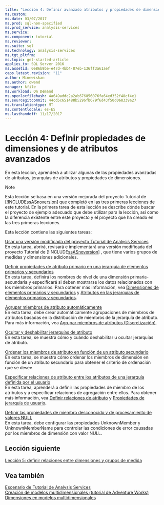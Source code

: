 ```yaml
---
title: "Lección 4: Definir avanzado atributos y propiedades de dimensión | Documentos de Microsoft"
ms.custom: 
ms.date: 03/07/2017
ms.prod: sql-non-specified
ms.prod_service: analysis-services
ms.service: 
ms.component: tutorial
ms.reviewer: 
ms.suite: sql
ms.technology: analysis-services
ms.tgt_pltfrm: 
ms.topic: get-started-article
applies_to: SQL Server 2016
ms.assetid: 0e86b9be-e47d-4bb4-87eb-136ff3a61aef
caps.latest.revision: "11"
author: Minewiskan
ms.author: owend
manager: kfile
ms.workload: On Demand
ms.openlocfilehash: 4a649addc2a2ab676856076fa64ed352f48cf4e1
ms.sourcegitcommit: 44cd5c651488b5296fb679f6d43f50d068339a27
ms.translationtype: MT
ms.contentlocale: es-ES
ms.lasthandoff: 11/17/2017
---
```

# <a name="lesson-4-defining-advanced-attribute-and-dimension-properties"></a>Lección 4: Definir propiedades de dimensiones y de atributos avanzados
En esta lección, aprenderá a utilizar algunas de las propiedades avanzadas de atributos, jerarquías de atributos y propiedades de dimensiones.  
  
> [!NOTE]  
> Esta lección se basa en una versión mejorada del proyecto Tutorial de [!INCLUDE[ssASnoversion](../includes/ssasnoversion-md.md)] que completó en las tres primeras lecciones de este tutorial. En la primera tarea de esta lección se describe dónde buscar el proyecto de ejemplo adecuado que debe utilizar para la lección, así como la diferencia existente entre este proyecto y el proyecto que ha creado en las tres primeras lecciones.  
  
Esta lección contiene las siguientes tareas:  
  
[Usar una versión modificada del proyecto Tutorial de Analysis Services](../analysis-services/lesson-4-1-using-a-modified-version-of-the-analysis-services-tutorial-project.md)  
En esta tarea, abrirá, revisará e implementará una versión modificada del proyecto Tutorial de [!INCLUDE[ssASnoversion](../includes/ssasnoversion-md.md)] , que tiene varios grupos de medidas y dimensiones adicionales.  
  
[Definir propiedades de atributo primario en una jerarquía de elementos primarios y secundarios](../analysis-services/lesson-4-2-defining-parent-attribute-properties-in-a-parent-child-hierarchy.md)  
En esta tarea, definirá los nombres de nivel de una dimensión primaria-secundaria y especificará si deben mostrarse los datos relacionados con los miembros primarios. Para obtener más información, vea [Dimensiones de elementos primarios y secundarios](../analysis-services/multidimensional-models/parent-child-dimension.md) y [Atributos en las jerarquías de elementos primarios y secundarios](../analysis-services/multidimensional-models/parent-child-dimension-attributes.md).  
  
[Agrupar miembros de atributo automáticamente](../analysis-services/lesson-4-3-automatically-grouping-attribute-members.md)  
En esta tarea, debe crear automáticamente agrupaciones de miembros de atributos basadas en la distribución de miembros de la jerarquía de atributo. Para más información, vea [Agrupar miembros de atributos &#40;Discretización&#41;](../analysis-services/multidimensional-models/attribute-properties-group-attribute-members.md).  
  
[Ocultar y deshabilitar jerarquías de atributo](../analysis-services/lesson-4-4-hiding-and-disabling-attribute-hierarchies.md)  
En esta tarea, se muestra cómo y cuándo deshabilitar u ocultar jerarquías de atributo.  
  
[Ordenar los miembros de atributo en función de un atributo secundario](../analysis-services/lesson-4-5-sorting-attribute-members-based-on-a-secondary-attribute.md)  
En esta tarea, se muestra cómo ordenar los miembros de dimensión en función de un atributo secundario para obtener el criterio de ordenación que se desee.  
  
[Especificar relaciones de atributo entre los atributos de una jerarquía definida por el usuario](../analysis-services/4-6-specifying-attribute-relationships-in-user-defined-hierarchy.md)  
En esta tarea, aprenderá a definir las propiedades de miembro de los atributos y a especificar relaciones de agregación entre ellos. Para obtener más información, vea [Definir relaciones de atributo](../analysis-services/multidimensional-models/attribute-relationships-define.md) y [Propiedades de jerarquía de usuario](../analysis-services/multidimensional-models-olap-logical-dimension-objects/user-hierarchies-properties.md).  
  
[Definir las propiedades de miembro desconocido y de procesamiento de valores NULL](../analysis-services/lesson-4-7-defining-the-unknown-member-and-null-processing-properties.md)  
En esta tarea, debe configurar las propiedades UnknownMember y UnknownMemberName para controlar las condiciones de error causadas por los miembros de dimensión con valor NULL.  
  
## <a name="next-lesson"></a>Lección siguiente  
[Lección 5: definir relaciones entre dimensiones y grupos de medida](../analysis-services/lesson-5-defining-relationships-between-dimensions-and-measure-groups.md)  
  
## <a name="see-also"></a>Vea también  
[Escenario de Tutorial de Analysis Services](../analysis-services/analysis-services-tutorial-scenario.md)  
[Creación de modelos multidimensionales &#40;tutorial de Adventure Works&#41;](../analysis-services/multidimensional-modeling-adventure-works-tutorial.md)  
[Dimensiones en modelos multidimensionales](../analysis-services/multidimensional-models/dimensions-in-multidimensional-models.md)  
  
  
  
